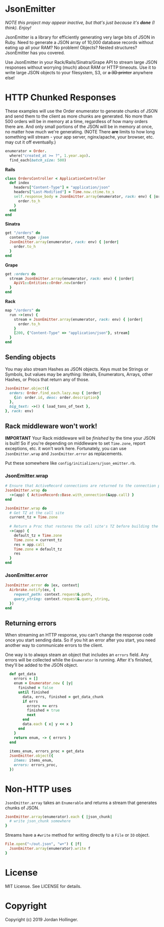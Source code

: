 # JsonEmitter

*NOTE this project may appear inactive, but that's just because it's **done** (I think). Enjoy!*

JsonEmitter is a library for efficiently generating very large bits of JSON in Ruby. Need to generate a JSON array of 10,000 database records without eating up all your RAM? No problem! Objects? Nested structures? JsonEmitter has you covered.

Use JsonEmitter in your Rack/Rails/Sinatra/Grape API to stream large JSON responses without worrying (much) about RAM or HTTP timeouts. Use it to write large JSON objects to your filesystem, S3, or ~~a 3D printer~~ anywhere else!

# HTTP Chunked Responses

These examples will use the Order enumerator to generate chunks of JSON and send them to the client as more chunks are generated. No more than 500 orders will be in memory at a time, regardless of how many orders there are. And only small portions of the JSON will be in memory at once, no matter how much we're generating. (NOTE There **are** limits to how long something will stream - your app server, nginx/apache, your browser, etc. may cut it off eventually.)

```ruby
enumerator = Order.
  where("created_at >= ?", 1.year.ago).
  find_each(batch_size: 500)
```

**Rails**

```ruby
class OrdersController < ApplicationController
  def index
    headers["Content-Type"] = "application/json"
    headers["Last-Modified"] = Time.now.ctime.to_s
    self.response_body = JsonEmitter.array(enumerator, rack: env) { |order|
      order.to_h
    }
  end
end
```

**Sinatra**

```ruby
get "/orders" do
  content_type :json
  JsonEmitter.array(enumerator, rack: env) { |order|
    order.to_h
  }
end
```

**Grape**

```ruby
get :orders do
  stream JsonEmitter.array(enumerator, rack: env) { |order|
    ApiV1::Entities::Order.new(order)
  }
end
```

**Rack**

```ruby
map "/orders" do
  run ->(env) {
    stream = JsonEmitter.array(enumerator, rack: env) { |order|
      order.to_h
    }
    [200, {"Content-Type" => "application/json"}, stream]
  }
end
```

## Sending objects

You may also stream Hashes as JSON objects. Keys must be Strings or Symbols, but values may be anything: literals, Enumerators, Arrays, other Hashes, or Procs that return any of those.

```ruby
JsonEmitter.object({
  orders: Order.find_each.lazy.map { |order|
    {id: order.id, desc: order.description}
  },
  big_text: ->() { load_tons_of_text },
}, rack: env)
```

## Rack middleware won't work!

**IMPORTANT** Your Rack middleware will be *finished* by the time your JSON is built! So if you're depending on middleware to set `Time.zone`, report exceptions, etc. it won't work here. Fortunately, you can use `JsonEmitter.wrap` and `JsonEmitter.error` as replacements.

Put these somewhere like `config/initializers/json_emitter.rb`.

### JsonEmitter.wrap

```ruby
# Ensure that ActiveRecord connections are returned to the connection pool
JsonEmitter.wrap do
  ->(app) { ActiveRecord::Base.with_connection(&app.call) }
end

JsonEmitter.wrap do
  # Get TZ at the call site
  current_tz = Time.zone
  
  # Return a Proc that restores the call site's TZ before building the JSON
  ->(app) {
    default_tz = Time.zone
    Time.zone = current_tz
    res = app.call
    Time.zone = default_tz
    res
  }
end
```

### JsonEmitter.error

```ruby
JsonEmitter.error do |ex, context|
  Airbrake.notify(ex, {
    request_path: context.request&.path,
    query_string: context.request&.query_string,
  })
end
```

## Returning errors

When streaming an HTTP response, you can't change the response code once you start sending data. So if you hit an error after you start, you need another way to communicate errors to the client.

One way is to always steam an object that includes an `errors` field. Any errors will be collected while the `Enumerator` is running. After it's finished, they'll be added to the JSON object.

```ruby
  def get_data
    errors = []
    enum = Enumerator.new { |y|
      finished = false
      until finished
        data, errs, finished = get_data_chunk
        if errs
          errors += errs
          finished = true
          next
        end
        data.each { x| y << x }
      end
    }
    return enum, -> { errors }
  end
  
  items_enum, errors_proc = get_data
  JsonEmitter.object({
    items: items_enum,
    errors: errors_proc,
  })
```

# Non-HTTP uses

`JsonEmitter.array` takes an `Enumerable` and returns a stream that generates chunks of JSON.

```ruby
JsonEmitter.array(enumerator).each { |json_chunk|
  # write json_chunk somewhere
}
```

Streams have a `#write` method for writing directly to a `File` or `IO` object.

```ruby
File.open("~/out.json", "w+") { |f|
  JsonEmitter.array(enumerator).write f
}
```

# License

MIT License. See LICENSE for details.

# Copyright

Copyright (c) 2019 Jordan Hollinger.
